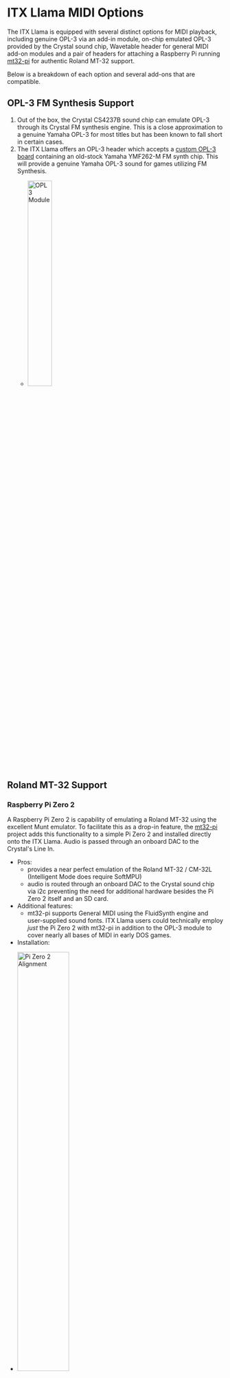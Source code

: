 # ITX Llama MIDI Options

The ITX Llama is equipped with several distinct options for MIDI playback, including genuine OPL-3 via an add-in module, on-chip emulated OPL-3 provided by the Crystal sound chip, Wavetable header for general MIDI add-on modules and a pair of headers for attaching a Raspberry Pi running [mt32-pi][mt32-pi] for authentic Roland MT-32 support. 

Below is a breakdown of each option and several add-ons that are compatible.

## OPL-3 FM Synthesis Support

1. Out of the box, the Crystal CS4237B sound chip can emulate OPL-3 through its Crystal FM synthesis engine. This is a close approximation to a genuine Yamaha OPL-3 for most titles but has been known to fall short in certain cases. 
1. The ITX Llama offers an OPL-3 header which accepts a [custom OPL-3 board][opl3module] containing an old-stock Yamaha YMF262-M FM synth chip. This will provide a genuine Yamaha OPL-3 sound for games utilizing FM Synthesis. 
    * <p><img src=../images/opl3module.jpg title="OPL3 Module" width=35%></p>

## Roland MT-32 Support

### Raspberry Pi Zero 2

A Raspberry Pi Zero 2 is capability of emulating a Roland MT-32 using the excellent Munt emulator. To facilitate this as a drop-in feature, the [mt32-pi][mt32-pi] project adds this functionality to a simple Pi Zero 2 and installed directly onto the ITX Llama. Audio is passed through an onboard DAC to the Crystal's Line In.

  * Pros: 
    * provides a near perfect emulation of the Roland MT-32 / CM-32L (Intelligent Mode does require SoftMPU)
    * audio is routed through an onboard DAC to the Crystal sound chip via i2c preventing the need for additional hardware besides the Pi Zero 2 itself and an SD card.
  * Additional features:
    * mt32-pi supports General MIDI using the FluidSynth engine and user-supplied sound fonts. ITX Llama users could technically employ *just* the Pi Zero 2 with mt32-pi in addition to the OPL-3 module to cover nearly all bases of MIDI in early DOS games.
  * Installation:
  * <p><img src=../images/pi-zero2-alignment.jpg title="Pi Zero 2 Alignment" width=50%></p>

### Raspberry Pi 4

A Raspberry Pi 4 can also be attached in lieu of the Pi Zero 2. This is a much more advanced option but opens the possibility of running a full OS with Munt, FluidSynth and a modified version of the nuked-SC-55 emulator for genuine Roland SC-55 sound support.

  * A 40pin ribbon cable such as an old IDE cable affixed to the pins on board below and to the Raspberry Pi 4 is necessary to use this feature. 
  * At this time, system setup for the Pi 4's OS is an advanced topic that is left up to the user to tinker with.
  * Pin Header: (_below the female Pi Zero 2 header_)
  * <p><img src=../images/som-alignment-1.jpg title="Raspberry Pi 4 header pins visible" width=50%></p>

### mt32pi Hardware UI

There are a set of headers that allow connecting the an mt32pi Hardware UI (OLED, 4 buttons, optional rotary encoder). This header is connected to the correct GPIO pins on the Raspberry Pi headers to simplify adding a control mechanism. 
  * The header uses the following pins, which are wired one-to-one to an i2c OLED display: [more info][mt32pi-oled-docs] 
    * `SDA` (data), `SCL` (clock), `3v3` (VCC), `GND` (ground)
    * Most OLED displays that specify i2c connections use these four pins.
  * <p><img src=../images/pi-zero2-mt32-ui-header.jpg title="Raspberry Pi - mt32pi UI Header" width=50%></p>
  * The remaining pins are designed for either buttons or a rotary encoder. [more info][mt32pi-control]
    * `B1` and `B2` are "buttons" which control the Synth mode and ROM/Soundfont selection
    * `B3` and `B4` can either be "buttons" or a rotary encoder. These control the output volume of the synth engine.
    * A [rotary encoder can be connected][mt32pi-rotary-encoder] as follows: 
        * `B3 --> DAT` 
        * `B4--> CLK`
        * `GN~D-->GND`

## Wavetable MIDI Support

1. The ITX Llama contains a Wavetable compatible header as well. This can be configured with a variety of Wavetable Synth modules to provide General MIDI support through the Crystal sound chip.
    * This header can be enabled via Jumpers: J25, J26, J27
    * <p><img src=../images/pi-wt.jpg title="PI/WT configuration" width=50%></p>
        * For using a Raspberry Pi (Zero2, 3 or 4) for converting MIDI to analog audio, place the three jumpers to the rightmost position ("PI").  
        * For using a wavetable board, place the jumpers to the leftmost position ("WT").
    * NOTE: In Rev. F, the J27 "Power" jumper was removed. Power is now supplied to both the Wavetable header and the Pi GPIO pins simultaneously.
      
## Wavetable Options

1. **Dreamblaster X8GS SE**
    * **Status:** _Tested, fully operational_
    * General Specs:
        * 128 voice polyphony
        * 1024MB of flash memory for sample sets (divided into 7 banks)
        * "GS" modules include a read-only licensed Roland GS sample set
    * Links:
        * [X8GS][X8GS] - High-end General Purpose MIDI Synth with customizable samples made exclusively for the ITX Llama

1. **Dreamblaster X2 SE / X2GS SE / X2TE**
    * **Status:** _Tested to fit_
    * General Specs:
        * 81 voice polyphony
        * 64MB of flash memory for samples
        * "GS" modules include a read-only licensed Roland GS sample set
    * Links:
        * [X2 SE][X2SE] - General Purpose MIDI Synth with customizable samples
        * [X2GS SE][X2GS-SE] - General Purpose MIDI Synth with customizable samples and an additional licensed Roland SC-55 sample set
        * [X2 TE][X2TE] - "Tiny Edition" of the X2 SE

1. **Dreamblaster X16 / X16GS**
    * **Status:** _Will only fit without a Pi Zero 2 installed_
    * General Specs:
        * 256 voice polyphony
        * 1024MB of flash memory for sample sets (divided into 7 banks)
        * 8MB SDRAM for very high quality DSP effects
        * "GS" modules include a read-only licensed Roland GS sample set
    * Links:
        * [X16][X16] - High-End General Purpose MIDI Synth with customizable samples
        * [X16GS][X16GS] - High-End General Purpose MIDI Synth with customizable samples and an additional licensed Roland SC-55 sample set

[X2SE]: https://www.serdashop.com/X2-SE
[X2GS-SE]: https://www.serdashop.com/X2GS-SE
[X2TE]: https://www.serdashop.com/X2TE
[X16]: https://www.serdashop.com/DreamBlaster-X16
[X16GS]: https://www.serdashop.com/DreamBlaster-X16GS
[X8GS]: https://retrodreams.ca/products/dreamblaster-x8gs-special-edition-wavetable-module-preorder-batch2
[mt32-pi]: https://github.com/dwhinham/mt32-pi
[opl3module]: https://retrodreams.ca/products/llama-opl3-module
[mt32pi-oled-docs]: https://github.com/dwhinham/mt32-pi/wiki/LCD-and-OLED-displays
[mt32pi-control]: https://github.com/dwhinham/mt32-pi/wiki/Control-surface
[mt32pi-rotary-encoder]: https://github.com/dwhinham/mt32-pi/wiki/Control-surface#rotary-encoder